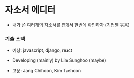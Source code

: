 # 자소서 에디터
- 내가 쓴 여러개의 자소서를 웹에서 한번에 확인하자 (기업별 묶음)

### 기술 스택
- 예상: javascript, django, react

- Developing (mainly) by Lim Sunghoo (maybe)
- 고문: Jang Chihoon, Kim Taehoon
